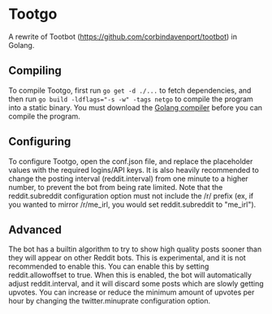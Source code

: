 # Tootgo
A rewrite of Tootbot (https://github.com/corbindavenport/tootbot) in Golang.

## Compiling
To compile Tootgo, first run `go get -d ./...` to fetch dependencies, and then run `go build -ldflags="-s -w" -tags netgo` to compile the program into a static binary. You must download the [Golang compiler](https://dl.google.com/go/go1.10.3.darwin-amd64.pkg) before you can compile the program.

## Configuring
To configure Tootgo, open the conf.json file, and replace the placeholder values with the required logins/API keys. It is also heavily recommended to change the posting interval (reddit.interval) from one minute to a higher number, to prevent the bot from being rate limited.
Note that the reddit.subreddit configuration option must not include the /r/ prefix (ex, if you wanted to mirror /r/me_irl, you would set reddit.subreddit to "me_irl").

## Advanced
The bot has a builtin algorithm to try to show high quality posts sooner than they will appear on other Reddit bots. This is experimental, and it is not recommended to enable this. You can enable this by setting reddit.allowoffset to true. When this is enabled, the bot will automatically adjust reddit.interval, and it will discard some posts which are slowly getting upvotes. You can increase or reduce the minimum amount of upvotes per hour by changing the twitter.minuprate configuration option.
